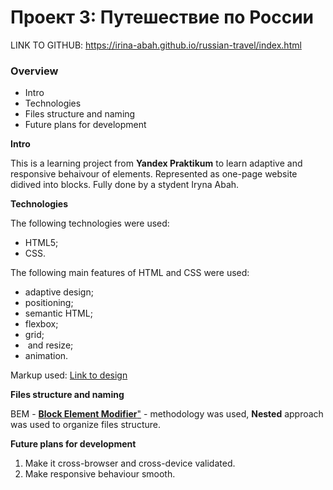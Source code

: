 # Проект 3: Путешествие по России

LINK TO GITHUB: https://irina-abah.github.io/russian-travel/index.html

### Overview
* Intro
* Technologies
* Files structure and naming
* Future plans for development

**Intro**

This is a learning project from **Yandex Praktikum** to learn adaptive and responsive behaivour of elements. Represented as one-page website didived into blocks. Fully done by a stydent Iryna Abah.

**Technologies**

The following technologies were used:

* HTML5;
* CSS.

The following main features of HTML and CSS were used:
* adaptive design;
* positioning;
* semantic HTML;
* flexbox;
* grid;
* <img> and <background> resize;
* animation.

Markup used: [Link to design](https://www.figma.com/file/OyRWEjU6wBwRe1hapzQoLx/Sprint-3%3A-Russia-%2F-desktop-%2B-mobile?node-id=28503%3A0)

**Files structure and naming**

BEM - [**Block Element Modifier**"](https://en.bem.info/methodology/) - methodology was used, **Nested** approach was used to organize files structure.

**Future plans for development**

1. Make it cross-browser and cross-device validated.
2. Make responsive behaviour smooth.
